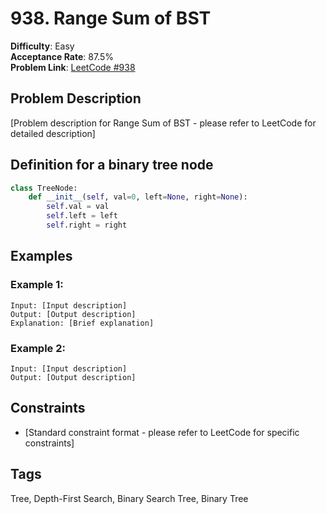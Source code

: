 # 938. Range Sum of BST

**Difficulty**: Easy  
**Acceptance Rate**: 87.5%  
**Problem Link**: [LeetCode #938](https://leetcode.com/problems/range-sum-of-bst/)

## Problem Description

[Problem description for Range Sum of BST - please refer to LeetCode for detailed description]

## Definition for a binary tree node

```python
class TreeNode:
    def __init__(self, val=0, left=None, right=None):
        self.val = val
        self.left = left
        self.right = right
```

## Examples

### Example 1:
```
Input: [Input description]
Output: [Output description]
Explanation: [Brief explanation]
```

### Example 2:
```
Input: [Input description]
Output: [Output description]
```

## Constraints

- [Standard constraint format - please refer to LeetCode for specific constraints]

## Tags
Tree, Depth-First Search, Binary Search Tree, Binary Tree
